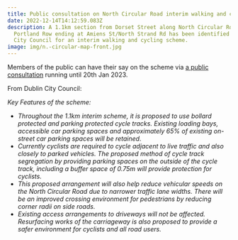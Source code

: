 ```yaml
---
title: Public consultation on North Circular Road interim walking and cycling scheme
date: 2022-12-14T14:12:59.083Z
description: A 1.1km section from Dorset Street along North Circular Rd and
  Portland Row ending at Amiens St/North Strand Rd has been identified by Dublin
  City Council for an interim walking and cycling scheme.
image: img/n.-circular-map-front.jpg
---
```

Members of the public can have their say on the scheme via [a public consultation](https://consultation.dublincity.ie/traffic-and-transport/north-circular-road-interim-scheme/) running until 20th Jan 2023.

From Dublin City Council:

*Key Features of the scheme:*

* *Throughout the 1.1km interim scheme, it is proposed to use bollard protected and parking protected cycle tracks. Existing loading bays, accessible car parking spaces and approximately 65% of existing on-street car parking spaces will be retained.*
* *Currently cyclists are required to cycle adjacent to live traffic and also closely to parked vehicles. The proposed method of cycle track segregation by providing parking spaces on the outside of the cycle track, including a buffer space of 0.75m will provide protection for cyclists.*
* *This proposed arrangement will also help reduce vehicular speeds on the North Circular Road due to narrower traffic lane widths. There will be an improved crossing environment for pedestrians by reducing corner radii on side roads.*
* *Existing access arrangements to driveways will not be affected. Resurfacing works of the carriageway is also proposed to provide a safer environment for cyclists and all road users.*